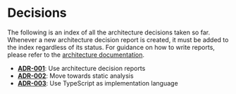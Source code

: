 # Decisions

The following is an index of all the architecture decisions taken so far. Whenever a new architecture decision report is created, it must be added to the index regardless of its status. For guidance on how to write reports, please refer to the [architecture documentation](../README.md).

* [**ADR-001**](adr-001.md): Use architecture decision reports
* [**ADR-002**](adr-002.md): Move towards static analysis
* [**ADR-003**](adr-003.md): Use TypeScript as implementation language

